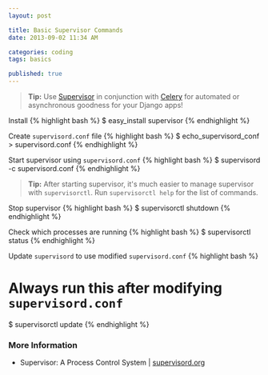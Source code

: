 ```yaml
---
layout: post

title: Basic Supervisor Commands
date: 2013-09-02 11:34 AM

categories: coding
tags: basics

published: true
---
```


> **Tip:** Use [Supervisor](http://supervisord.org/) in conjunction with [Celery](http://www.celeryproject.org/) for automated or asynchronous goodness for your Django apps!

Install
{% highlight bash %}
$ easy_install supervisor
{% endhighlight %}

Create `supervisord.conf` file
{% highlight bash %}
$ echo_supervisord_conf > supervisord.conf
{% endhighlight %}

Start supervisor using `supervisord.conf`
{% highlight bash %}
$ supervisord -c supervisord.conf
{% endhighlight %}

> **Tip:** After starting supervisor, it's much easier to manage supervisor with `supervisorctl`. Run `supervisorctl help` for the list of commands.

Stop supervisor
{% highlight bash %}
$ supervisorctl shutdown
{% endhighlight %}

Check which processes are running
{% highlight bash %}
$ supervisorctl status
{% endhighlight %}

Update `supervisord` to use modified `supervisord.conf`
{% highlight bash %}
# Always run this after modifying `supervisord.conf`
$ supervisorctl update
{% endhighlight %}

### More Information
- Supervisor: A Process Control System | [supervisord.org](http://supervisord.org/)